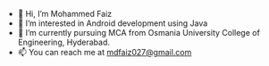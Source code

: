 - 👋 Hi, I’m Mohammed Faiz
- 👀 I’m interested in Android development using Java
- 🌱 I’m currently pursuing MCA from Osmania University College of Engineering, Hyderabad.
- 📫 You can reach me at mdfaiz027@gmail.com

<!---
mdfaiz027/mdfaiz027 is a ✨ special ✨ repository because its `README.md` (this file) appears on your GitHub profile.
You can click the Preview link to take a look at your changes.
--->
